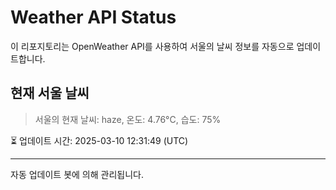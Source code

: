 
# Weather API Status

이 리포지토리는 OpenWeather API를 사용하여 서울의 날씨 정보를 자동으로 업데이트합니다.

## 현재 서울 날씨
> 서울의 현재 날씨: haze, 온도: 4.76°C, 습도: 75%

⏳ 업데이트 시간: 2025-03-10 12:31:49 (UTC)

---
자동 업데이트 봇에 의해 관리됩니다.
